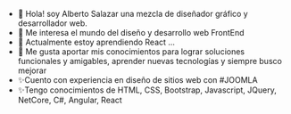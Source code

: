 - 👋 Hola! soy Alberto Salazar una mezcla de diseñador gráfico y desarrollador web.
- 👀 Me interesa el mundo del diseño y desarrollo web FrontEnd
- 🌱 Actualmente estoy aprendiendo React ...
- 💞️ Me gusta aportar mis conocimientos para lograr soluciones funcionales y amigables, aprender nuevas tecnologías y siempre busco mejorar
- ✨Cuento con experiencia en diseño de sitios web con #JOOMLA
- ✨Tengo conocimientos de HTML, CSS, Bootstrap, Javascript, JQuery, NetCore, C#, Angular, React

<!---
albertux82/albertux82 is a ✨ special ✨ repository because its `README.md` (this file) appears on your GitHub profile.
You can click the Preview link to take a look at your changes.
--->
